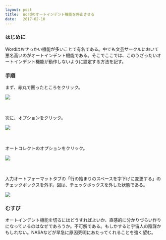 ```yaml
---
layout: post
title:  Wordのオートインデント機能を停止させる
date:   2017-02-10
---
```



### はじめに
Wordはおせっかい機能が多いことで有名である。中でも文芸サークルにおいて悪名高いのがオートインデント機能である。そこでここでは、このうざったいオートインデント機能が動作しないように設定する方法を記す。

### 手順

まず、赤丸で囲ったところをクリック。

![]({{site.baseurl}}/images/noautoindent1.png)

　

次に、オプションをクリック。

![]({{site.baseurl}}/images/noautoindent2.png)

　

オートコレクトのオプションをクリック。

![]({{site.baseurl}}/images/noautoindent3.png)

　

入力オートフォーマットタブの「行の始まりのスペースを字下げに変更する」のチェックボックスを外す。図は、チェックボックスを外した状態である。

![]({{site.baseurl}}/images/noautoindent4.png)


### むすび
オートインデント機能を切るにはどうすればよいか、直感的に分かりづらい作りになっているのはなぜであろうか。不可解である。もしかすると宇宙人の陰謀かもしれない。NASAなどが早急に原因究明にあたってくれることを強く望む。
